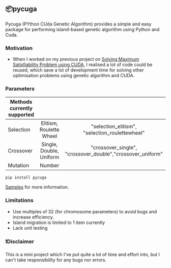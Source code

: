## 📦pycuga

Pycuga (PYthon CUda Genetic Algorithm) provides a simple and easy package for performing island-based genetic algorithm using Python and Cuda.

### Motivation
- When I worked on my previous project on [Solving Maximum Satisfiability Problem using CUDA](https://github.com/issacto/cuda-maxsat), I realised a lot of code could be reused, which save a lot of development time for solving other optimisation problems using genetic algorithm and CUDA. 


### Parameters

| Methods currently supported |  | |
| ------------- |:-------------:|:-------------:|
| Selection     | Elitism, Roulette Wheel | "selection_elitism", "selection_roulettewheel" |
| Crossover     | Single, Double, Uniform|"crossover_single", "crossover_double","crossover_uniform"|
| Mutation      | Number     ||



```
pip install pycuga
```

[Samples](https://github.com/issacto/PyCuGa/tree/main/samples) for more information.


### Limitations
* Use multiples of 32 (for chromosome parameters) to avoid bugs and increase efficiency.
* Island migration is limited to 1 item currently
* Lack unit testing


### ❗Disclaimer
This is a mini project which I've put quite a lot of time and effort into, but I can't take responsibility for any bugs nor errors.
